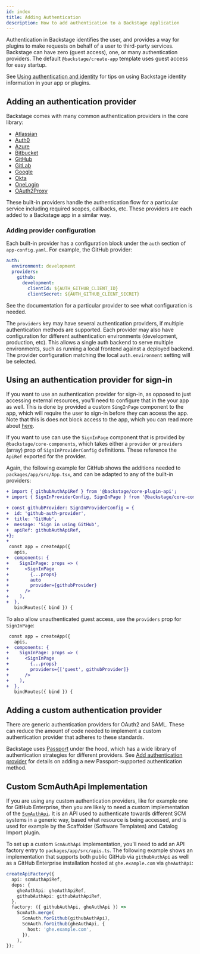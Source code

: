 ```yaml
---
id: index
title: Adding Authentication
description: How to add authentication to a Backstage application
---
```


Authentication in Backstage identifies the user, and provides a way for plugins
to make requests on behalf of a user to third-party services. Backstage can have
zero (guest access), one, or many authentication providers. The default
`@backstage/create-app` template uses guest access for easy startup.

See [Using authentication and identity](using-auth.md) for tips on using
Backstage identity information in your app or plugins.

## Adding an authentication provider

Backstage comes with many common authentication providers in the core library:

- [Atlassian](atlassian/provider.md)
- [Auth0](auth0/provider.md)
- [Azure](microsoft/provider.md)
- [Bitbucket](bitbucket/provider.md)
- [GitHub](github/provider.md)
- [GitLab](gitlab/provider.md)
- [Google](google/provider.md)
- [Okta](okta/provider.md)
- [OneLogin](onelogin/provider.md)
- [OAuth2Proxy](oauth2-proxy/provider.md)

These built-in providers handle the authentication flow for a particular service
including required scopes, callbacks, etc. These providers are each added to a
Backstage app in a similar way.

### Adding provider configuration

Each built-in provider has a configuration block under the `auth` section of
`app-config.yaml`. For example, the GitHub provider:

```yaml
auth:
  environment: development
  providers:
    github:
      development:
        clientId: ${AUTH_GITHUB_CLIENT_ID}
        clientSecret: ${AUTH_GITHUB_CLIENT_SECRET}
```

See the documentation for a particular provider to see what configuration is
needed.

The `providers` key may have several authentication providers, if multiple
authentication methods are supported. Each provider may also have configuration
for different authentication environments (development, production, etc). This
allows a single auth backend to serve multiple environments, such as running a
local frontend against a deployed backend. The provider configuration matching
the local `auth.environment` setting will be selected.

## Using an authentication provider for sign-in

If you want to use an authentication provider for sign-in, as opposed to just accessing external resources, you'll need to configure that in the your app as well. This is done by provided a custom `SingInPage` component to the app, which will require the user to sign-in before they can access the app. Note that this is does not block access to the app, which you can read more about [here](./using-auth.md).

If you want to use can use the `SignInPage` component that is provided by `@backstage/core-components`, which takes either a `provider` or `providers` (array) prop of `SignInProviderConfig` definitions. These reference the `ApiRef` exported for the provider.

Again, the following example for GitHub shows the additions needed to `packages/app/src/App.tsx`, and can be adapted to any of the built-in providers:

```diff
+ import { githubAuthApiRef } from '@backstage/core-plugin-api';
+ import { SignInProviderConfig, SignInPage } from '@backstage/core-components';

+ const githubProvider: SignInProviderConfig = {
+  id: 'github-auth-provider',
+  title: 'GitHub',
+  message: 'Sign in using GitHub',
+  apiRef: githubAuthApiRef,
+};
+
 const app = createApp({
   apis,
+  components: {
+    SignInPage: props => (
+      <SignInPage
+        {...props}
+        auto
+        provider={githubProvider}
+      />
+    ),
+  },
   bindRoutes({ bind }) {
```

To also allow unauthenticated guest access, use the `providers` prop for
`SignInPage`:

```diff
 const app = createApp({
   apis,
+  components: {
+    SignInPage: props => (
+      <SignInPage
+        {...props}
+        providers={['guest', githubProvider]}
+      />
+    ),
+  },
   bindRoutes({ bind }) {
```

## Adding a custom authentication provider

There are generic authentication providers for OAuth2 and SAML. These can reduce
the amount of code needed to implement a custom authentication provider that
adheres to these standards.

Backstage uses [Passport](http://www.passportjs.org/) under the hood, which has
a wide library of authentication strategies for different providers. See
[Add authentication provider](add-auth-provider.md) for details on adding a new
Passport-supported authentication method.

## Custom ScmAuthApi Implementation

If you are using any custom authentication providers, like for example one for GitHub Enterprise, then you are likely to need a custom implementation of the [`ScmAuthApi`](https://backstage.io/docs/reference/integration-react.scmauthapi). It is an API used to authenticate towards different SCM systems in a generic way, based what resource is being accessed, and is used for example by the Scaffolder (Software Templates) and Catalog Import plugin.

To set up a custom `ScmAuthApi` implementation, you'll need to add an API factory entry to `packages/app/src/apis.ts`. The following example shows an implementation that supports both public GitHub via `githubAuthApi` as well as a GitHub Enterprise installation hosted at `ghe.example.com` via `gheAuthApi`:

```ts
createApiFactory({
  api: scmAuthApiRef,
  deps: {
    gheAuthApi: gheAuthApiRef,
    githubAuthApi: githubAuthApiRef,
  },
  factory: ({ githubAuthApi, gheAuthApi }) =>
    ScmAuth.merge(
      ScmAuth.forGithub(githubAuthApi),
      ScmAuth.forGithub(gheAuthApi, {
        host: 'ghe.example.com',
      }),
    ),
});
```
